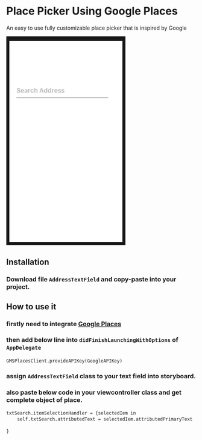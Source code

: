 # Place Picker Using Google Places
An easy to use fully customizable place picker that is inspired by Google 


![](images/address_search.gif)

## Installation


### Download file `AddressTextField` and copy-paste into your project.


## How to use it

### firstly need to integrate [Google Places](https://developers.google.com/places/ios-sdk/start)

### then add below line into `didFinishLaunchingWithOptions` of  `AppDelegate` 

```
GMSPlacesClient.provideAPIKey(GoogleAPIKey)
```
### assign `AddressTextField` class to your text field into storyboard.

### also paste below code in your viewcontroller class and get complete object of place.

```
txtSearch.itemSelectionHandler = {selectedIem in
    self.txtSearch.attributedText = selectedIem.attributedPrimaryText
    
}
```
